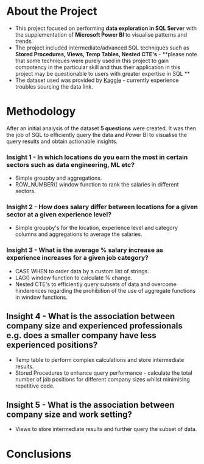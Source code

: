 # About the Project 

- This project focused on performing **data exploration in SQL Server** with the supplementation of **Microsoft Power BI** to visualise patterns and trends.
- The project included intermediate/advanced SQL techniques such as **Stored Procedures, Views, Temp Tables, Nested CTE's** - **please note that some techniques were purely used in this project to gain compotency in the particular skill and thus their application in this project may be questionable to users with greater expertise in SQL **
- The dataset used was provided by [Kaggle]() - currently experience troubles sourcing the data link.

# Methodology

After an initial analysis of the dataset **5 questions** were created. It was then the job of SQL to efficiently query the data and Power BI to visualise the query results and obtain actionable insights. 

### Insight 1 - In which locations do you earn the most in certain sectors such as data engineering, ML etc?
- Simple groupby and aggregations.
- ROW_NUMBER() window function to rank the salaries in different sectors.

### Insight 2 - How does salary differ between locations for a given sector at a given experience level?
- Simple groupby's for the location, experience level and category columns and aggregations to average the salaries.

### Insight 3 - What is the average % salary increase as experience increases for a given job category?
- CASE WHEN to order data by a custom list of strings.
- LAG() window function to calculate % change.
- Nested CTE's to efficiently query subsets of data and overcome hinderences regarding the prohibition of the use of aggregate functions in window functions.

## Insight 4 - What is the association between company size and experienced professionals e.g. does a smaller company have less experienced positions?
- Temp table to perform complex calculations and store intermediate results.
- Stored Procedures to enhance query performance - calculate the total number of job positions for different company sizes whilst minimising repetitive code. 

## Insight 5 - What is the association between company size and work setting?
- Views to store intermediate results and further query the subset of data. 

# Conclusions
